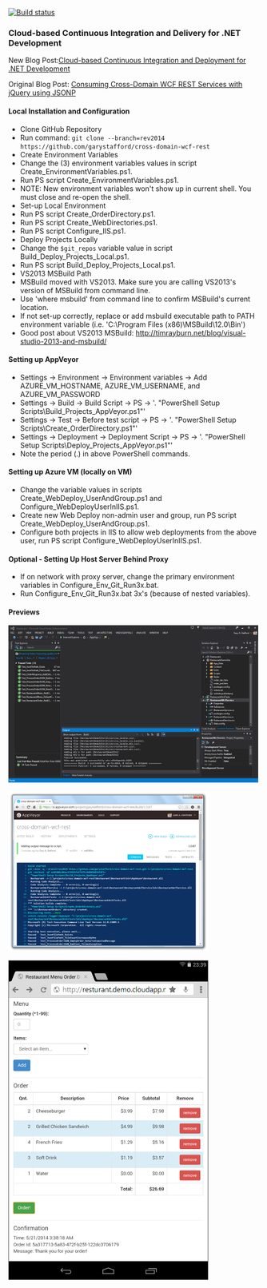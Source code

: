 [![Build status](https://ci.appveyor.com/api/projects/status/r1k65tywqe314gti)](https://ci.appveyor.com/project/garystafford/cross-domain-wcf-rest)

### Cloud-based Continuous Integration and Delivery for .NET Development

New Blog Post:[Cloud-based Continuous Integration and Deployment for .NET Development](http://wp.me/p1RD28-1aL)

Original Blog Post: [Consuming Cross-Domain WCF REST Services with jQuery using JSONP](http://wp.me/p1RD28-4)

#### Local Installation and Configuration
*  Clone GitHub Repository
  *  Run command: ```git clone --branch=rev2014 https://github.com/garystafford/cross-domain-wcf-rest```
*  Create Environment Variables
  *  Change the (3) environment variables values in script Create_EnvironmentVariables.ps1.
  *  Run PS script Create_EnvironmentVariables.ps1.
  *  NOTE: New environment variables won't show up in current shell. You must close and re-open the shell.
*  Set-up Local Environment
  *  Run PS script Create_OrderDirectory.ps1.
  *  Run PS script Create_WebDirectories.ps1.
  *  Run PS script Configure_IIS.ps1.
*  Deploy Projects Locally
  *  Change the ```$git_repos``` variable value in script Build_Deploy_Projects_Local.ps1.
  *  Run PS script Build_Deploy_Projects_Local.ps1.
*  VS2013 MSBuild Path
  *  MSBuild moved with VS2013. Make sure you are calling VS2013's version of MSBuild from command line.
  *  Use 'where msbuild' from command line to confirm MSBuild's current location.
  *  If not set-up correctly, replace or add msbuild executable path to PATH environment variable (i.e. 'C:\Program Files (x86)\MSBuild\12.0\Bin')
  *  Good post about VS2013 MSBuild: http://timrayburn.net/blog/visual-studio-2013-and-msbuild/

#### Setting up AppVeyor
  *  Settings -> Environment -> Environment variables -> Add AZURE_VM_HOSTNAME, AZURE_VM_USERNAME, and AZURE_VM_PASSWORD
  *  Settings -> Build -> Build Script -> PS -> '. "PowerShell Setup Scripts\Build_Projects_AppVeyor.ps1"'
  *  Settings -> Test -> Before test script -> PS -> '. "PowerShell Setup Scripts\Create_OrderDirectory.ps1"'
  *  Settings -> Deployment -> Deployment Script -> PS -> '. "PowerShell Setup Scripts\Deploy_Projects_AppVeyor.ps1"'
  *  Note the period (.) in above PowerShell commands.

#### Setting up Azure VM (locally on VM)
  *  Change the variable values in scripts Create_WebDeploy_UserAndGroup.ps1 and Configure_WebDeployUserInIIS.ps1.
  *  Create new Web Deploy non-admin user and group, run PS script Create_WebDeploy_UserAndGroup.ps1.
  *  Configure both projects in IIS to allow web deployments from the above user, run PS script Configure_WebDeployUserInIIS.ps1.

#### Optional - Setting Up Host Server Behind Proxy
  *  If on network with proxy server, change the primary environment variables in Configure_Env_Git_Run3x.bat.
  *  Run Configure_Env_Git_Run3x.bat 3x's (because of nested variables). 

#### Previews
<p>
    <a href='https://github.com/garystafford/cross-domain-wcf-rest/blob/rev2014/images/VS2013ViewSolution.PNG?raw=true'><img src='https://github.com/garystafford/cross-domain-wcf-rest/blob/rev2014/images/VS2013ViewSolution_preview.PNG?raw=true'></a>
</p>
<p>
    <a href='https://github.com/garystafford/cross-domain-wcf-rest/blob/rev2014/images/AppVeyorLastBuild.PNG?raw=true'><img src='https://github.com/garystafford/cross-domain-wcf-rest/blob/rev2014/images/AppVeyorLastBuild_preview.PNG?raw=true'></a>
</p>
<p>
    <a href='https://github.com/garystafford/cross-domain-wcf-rest/blob/rev2014/images/RevisedIU.PNG?raw=true'><img src='https://github.com/garystafford/cross-domain-wcf-rest/blob/rev2014/images/RevisedIU.PNG?raw=true'></a>
</p>
